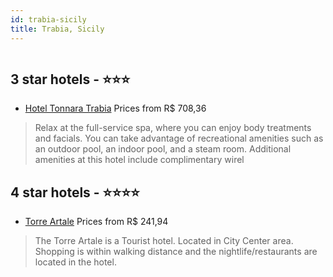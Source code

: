 ```yaml
---
id: trabia-sicily
title: Trabia, Sicily
---
```


<center><img src="http://cdn.smyrooms.com/cloudcontent/fotos/agregadorHotelero/0001/62135/162135/48.jpg?f=15597036" alt="" /></center>


##  3 star hotels - ⭐️⭐️⭐️

-    [Hotel Tonnara Trabia](https://us.hurb.com/hotels/trabia/hotel-tonnara-trabia-JNP-JP905764?cmp=18055) Prices from R$ 708,36
   > Relax at the full-service spa, where you can enjoy body treatments and facials. You can take advantage of recreational amenities such as an outdoor pool, an indoor pool, and a steam room. Additional amenities at this hotel include complimentary wirel

##  4 star hotels - ⭐️⭐️⭐️⭐️

-    [Torre Artale](https://us.hurb.com/hotels/trabia/torre-artale-JNP-JP866699?cmp=18055) Prices from R$ 241,94
   > The Torre Artale is a Tourist hotel. Located in City Center area. Shopping is within walking distance and the nightlife/restaurants are located in the hotel.
